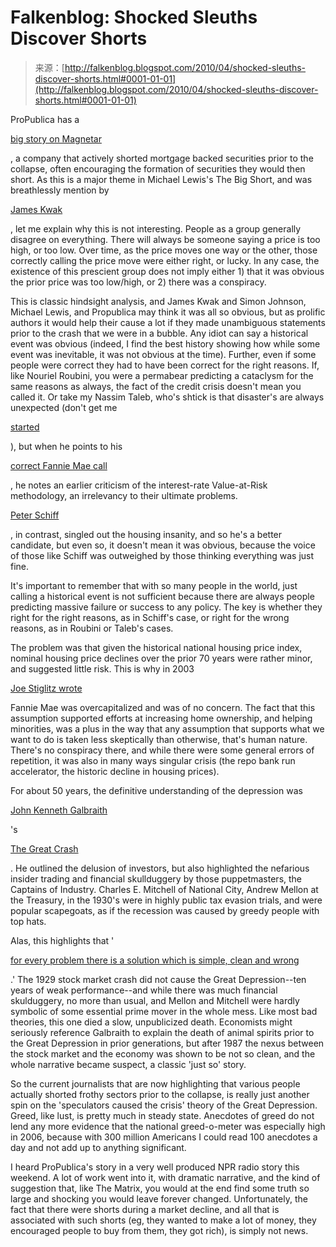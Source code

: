 <!--yml
category: 未分类
date: 2024-05-12 21:35:35
-->

# Falkenblog: Shocked Sleuths Discover Shorts

> 来源：[http://falkenblog.blogspot.com/2010/04/shocked-sleuths-discover-shorts.html#0001-01-01](http://falkenblog.blogspot.com/2010/04/shocked-sleuths-discover-shorts.html#0001-01-01)

ProPublica has a

[big story on Magnetar](http://www.propublica.org/feature/the-magnetar-trade-how-one-hedge-fund-helped-keep-the-housing-bubble-going)

, a company that actively shorted mortgage backed securities prior to the collapse, often encouraging the formation of securities they would then short. As this is a major theme in Michael Lewis's The Big Short, and was breathlessly mention by

[James Kwak](http://baselinescenario.com/2010/04/12/magnetar-financial-crisis-cover-up/)

, let me explain why this is not interesting. People as a group generally disagree on everything. There will always be someone saying a price is too high, or too low. Over time, as the price moves one way or the other, those correctly calling the price move were either right, or lucky. In any case, the existence of this prescient group does not imply either 1) that it was obvious the prior price was too low/high, or 2) there was a conspiracy.

This is classic hindsight analysis, and James Kwak and Simon Johnson, Michael Lewis, and Propublica may think it was all so obvious, but as prolific authors it would help their cause a lot if they made unambiguous statements prior to the crash that we were in a bubble. Any idiot can say a historical event was obvious (indeed, I find the best history showing how while some event was inevitable, it was not obvious at the time). Further, even if some people were correct they had to have been correct for the right reasons. If, like Nouriel Roubini, you were a permabear predicting a cataclysm for the same reasons as always, the fact of the credit crisis doesn't mean you called it. Or take my Nassim Taleb, who's shtick is that disaster's are always unexpected (don't get me

[started](http://www.efalken.com/papers/Taleb2.html)

), but when he points to his

[correct Fannie Mae call](http://falkenblog.blogspot.com/2008/08/taleb-calls-fannie-mae.html)

, he notes an earlier criticism of the interest-rate Value-at-Risk methodology, an irrelevancy to their ultimate problems.

[Peter Schiff](http://falkenblog.blogspot.com/2008/12/peter-schiff-prophet.html)

, in contrast, singled out the housing insanity, and so he's a better candidate, but even so, it doesn't mean it was obvious, because the voice of those like Schiff was outweighed by those thinking everything was just fine.

It's important to remember that with so many people in the world, just calling a historical event is not sufficient because there are always people predicting massive failure or success to any policy. The key is whether they right for the right reasons, as in Schiff's case, or right for the wrong reasons, as in Roubini or Taleb's cases.

The problem was that given the historical national housing price index, nominal housing price declines over the prior 70 years were rather minor, and suggested little risk. This is why in 2003

[Joe Stiglitz wrote](http://www.aei.org/outlook/28704)

Fannie Mae was overcapitalized and was of no concern. The fact that this assumption supported efforts at increasing home ownership, and helping minorities, was a plus in the way that any assumption that supports what we want to do is taken less skeptically than otherwise, that's human nature. There's no conspiracy there, and while there were some general errors of repetition, it was also in many ways singular crisis (the repo bank run accelerator, the historic decline in housing prices).

For about 50 years, the definitive understanding of the depression was

[John Kenneth Galbraith](http://en.wikipedia.org/wiki/John_Kenneth_Galbraith)

's

[The Great Crash](http://www.amazon.com/Great-Crash-1929-Kenneth-Galbraith/dp/0395859999)

. He outlined the delusion of investors, but also highlighted the nefarious insider trading and financial skullduggery by those puppetmasters, the Captains of Industry. Charles E. Mitchell of National City, Andrew Mellon at the Treasury, in the 1930's were in highly public tax evasion trials, and were popular scapegoats, as if the recession was caused by greedy people with top hats.

Alas, this highlights that '

[for every problem there is a solution which is simple, clean and wrong](http://thinkexist.com/quotation/for_every_problem_there_is_a_solution_which_is/11029.html)

.' The 1929 stock market crash did not cause the Great Depression--ten years of weak performance--and while there was much financial skulduggery, no more than usual, and Mellon and Mitchell were hardly symbolic of some essential prime mover in the whole mess. Like most bad theories, this one died a slow, unpublicized death. Economists might seriously reference Galbraith to explain the death of animal spirits prior to the Great Depression in prior generations, but after 1987 the nexus between the stock market and the economy was shown to be not so clean, and the whole narrative became suspect, a classic 'just so' story.

So the current journalists that are now highlighting that various people actually shorted frothy sectors prior to the collapse, is really just another spin on the 'speculators caused the crisis' theory of the Great Depression. Greed, like lust, is pretty much in steady state. Anecdotes of greed do not lend any more evidence that the national greed-o-meter was especially high in 2006, because with 300 million Americans I could read 100 anecdotes a day and not add up to anything significant.

I heard ProPublica's story in a very well produced NPR radio story this weekend. A lot of work went into it, with dramatic narrative, and the kind of suggestion that, like The Matrix, you would at the end find some truth so large and shocking you would leave forever changed. Unfortunately, the fact that there were shorts during a market decline, and all that is associated with such shorts (eg, they wanted to make a lot of money, they encouraged people to buy from them, they got rich), is simply not news.